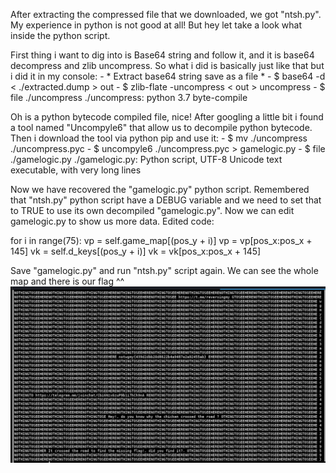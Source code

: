 After extracting the compressed file that we downloaded,  we got "ntsh.py". 
My experience in python is not good at all! But hey let take a look what inside the python script.

First thing i want to dig into is Base64 string and follow it,  and it is base64 decompress and zlib uncompress. 
So what i did is basically just like that but i did it in my console:
	- * Extract base64 string save as a file *
	- $ base64 -d < ./extracted.dump > out
	- $ zlib-flate -uncompress < out > uncompress
	- $ file ./uncompress
		./uncompress: python 3.7 byte-compile
		
Oh is a python bytecode compiled file, nice! After googling a little bit i found a tool named "Uncompyle6" that allow us to decompile python bytecode.
Then i download the tool via python pip and use it:
	- $ mv ./uncompress ./uncompress.pyc
	- $ uncompyle6 ./uncompress.pyc > gamelogic.py
	- $ file ./gamelogic.py 
		 ./gamelogic.py: Python script, UTF-8 Unicode text executable, with very long lines

Now we have recovered the "gamelogic.py" python script. 
Remembered that "ntsh.py" python script have a DEBUG variable and we need to set that to TRUE to use its own decompiled "gamelogic.py".
Now we can edit gamelogic.py to show us more data.
Edited code:

for i in range(75):
            vp = self.game_map[(pos_y + i)]
            vp = vp[pos_x:pos_x + 145]
            vk = self.d_keys[(pos_y + i)]
            vk = vk[pos_x:pos_x + 145]
	    	    
Save "gamelogic.py" and run "ntsh.py" script again. We can see the whole map and there is our flag ^^
![map](https://github.com/kaizensecurity/WGMY2019/blob/master/NothingToSee/output.png)
